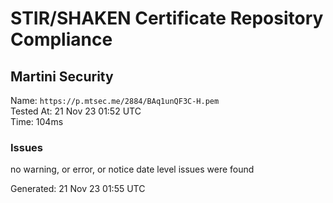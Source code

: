 # STIR/SHAKEN Certificate Repository Compliance

## Martini Security

Name: `https://p.mtsec.me/2884/BAq1unQF3C-H.pem`\
Tested At: 21 Nov 23 01:52 UTC\
Time: 104ms

### Issues

no warning, or error, or notice date level issues were found

Generated: 21 Nov 23 01:55 UTC